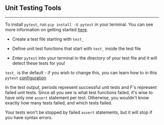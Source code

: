 Unit Testing Tools
---
---

To install `pytest`, run `pip install -U pytest` in your terminal. You can see more information on getting started [here](https://docs.pytest.org/en/latest/getting-started.html).

* Create a test file starting with `test_`

* Define unit test functions that start with `test_` inside the test file

* Enter `pytest` into your terminal in the directory of your test file and it will detect these tests for you!

`test_` is the default - if you wish to change this, you can learn how to in this `pytest` [configuration](https://docs.pytest.org/en/latest/customize.html)

In the test output, periods represent successful unit tests and F's represent failed unit tests. Since all you see is what test functions failed, it's wise to have only one `assert` statement per test. Otherwise, you wouldn't know exactly how many tests failed, and which tests failed.

Your tests won't be stopped by failed `assert` statements, but it will stop if you have syntax errors.

